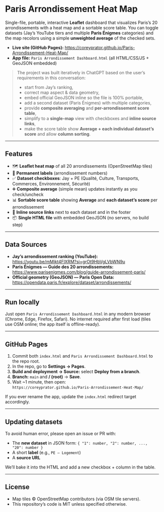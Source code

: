 # Paris Arrondissement Heat Map

Single-file, portable, interactive **Leaflet** dashboard that visualizes Paris’s 20 arrondissements with a heat map and a sortable score table. You can toggle datasets (Jay’s YouTube tiers and multiple **Paris Énigmes** categories) and the map recolors using a simple **unweighted average** of the checked sets.

- **Live site (GitHub Pages):** https://coreyprator.github.io/Paris-Arrondissement-Heat-Map/
- **App file:** `Paris Arrondissement Dashboard.html` (all HTML/CSS/JS + GeoJSON embedded)

> The project was built iteratively in ChatGPT based on the user’s requirements in this conversation:  
> - start from Jay’s ranking,  
> - correct map aspect & data geometry,  
> - embed official GeoJSON inline so the file is 100% portable,  
> - add a second dataset (Paris Énigmes) with multiple categories,  
> - provide **composite averaging** and **per-arrondissement score table**,  
> - simplify to a **single-map** view with checkboxes and **inline source links**,  
> - make the score table show **Average + each individual dataset’s score** and allow **column sorting**.

---

## Features

- 🗺️ **Leaflet heat map** of all 20 arrondissements (OpenStreetMap tiles)
- 🔢 **Permanent labels** (arrondissement numbers)
- ✅ **Dataset checkboxes**: Jay + PE (Qualité, Culture, Transports, Commerces, Environnement, Sécurité)
- ➕ **Composite average** (simple mean) updates instantly as you check/uncheck
- 📊 **Sortable score table** showing **Average** and **each dataset’s score** per arrondissement
- 🔗 **Inline source links** next to each dataset and in the footer
- 📦 **Single HTML file** with embedded GeoJSON (no servers, no build step)

---

## Data Sources

- **Jay’s arrondissement ranking (YouTube):** https://youtu.be/mMikt4FlXRM?si=grOt9HbVgLVbWN9u  
- **Paris Énigmes — Guide des 20 arrondissements:** https://www.parisenigmes.com/blog/guide-arrondissement-paris/  
- **Official geometry (GeoJSON) — Paris Open Data:** https://opendata.paris.fr/explore/dataset/arrondissements/

---

## Run locally

Just open `Paris Arrondissement Dashboard.html` in any modern browser (Chrome, Edge, Firefox, Safari). No internet required after first load (tiles use OSM online; the app itself is offline-ready).

---

## GitHub Pages

1. Commit both `index.html` and `Paris Arrondissement Dashboard.html` to the repo root.  
2. In the repo, go to **Settings → Pages**.  
3. **Build and deployment → Source:** select **Deploy from a branch**.  
4. **Branch:** `main` and **/ (root)** → **Save**.  
5. Wait ~1 minute, then open:  
   `https://coreyprator.github.io/Paris-Arrondissement-Heat-Map/`

If you ever rename the app, update the `index.html` redirect target accordingly.

---

## Updating datasets

To avoid human error, please open an issue or PR with:
- The **new dataset** in JSON form: `{ "1": number, "2": number, ..., "20": number }`
- A short **label** (e.g., `PE — Logement`)
- A **source URL**

We’ll bake it into the HTML and add a new checkbox + column in the table.

---

## License

- Map tiles © OpenStreetMap contributors (via OSM tile servers).  
- This repository’s code is MIT unless specified otherwise.
